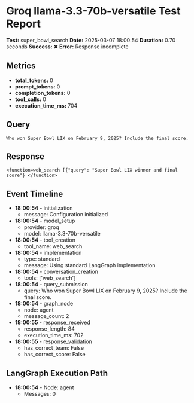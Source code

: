 # Groq llama-3.3-70b-versatile Test Report

**Test:** super_bowl_search
**Date:** 2025-03-07 18:00:54
**Duration:** 0.70 seconds
**Success:** ❌
**Error:** Response incomplete

## Metrics

- **total_tokens:** 0
- **prompt_tokens:** 0
- **completion_tokens:** 0
- **tool_calls:** 0
- **execution_time_ms:** 704

## Query

```
Who won Super Bowl LIX on February 9, 2025? Include the final score.
```

## Response

```
<function=web_search [{"query": "Super Bowl LIX winner and final score"} </function>
```

## Event Timeline

- **18:00:54** - initialization
  - message: Configuration initialized
- **18:00:54** - model_setup
  - provider: groq
  - model: llama-3.3-70b-versatile
- **18:00:54** - tool_creation
  - tool_name: web_search
- **18:00:54** - implementation
  - type: standard
  - message: Using standard LangGraph implementation
- **18:00:54** - conversation_creation
  - tools: ['web_search']
- **18:00:54** - query_submission
  - query: Who won Super Bowl LIX on February 9, 2025? Include the final score.
- **18:00:54** - graph_node
  - node: agent
  - message_count: 2
- **18:00:55** - response_received
  - response_length: 84
  - execution_time_ms: 702
- **18:00:55** - response_validation
  - has_correct_team: False
  - has_correct_score: False

## LangGraph Execution Path

- **18:00:54** - Node: agent
  - Messages: 0

